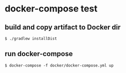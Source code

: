 # docker-compose test

## build and copy artifact to Docker dir

```
$ ./gradlew installDist
```

## run docker-compose

```
$ docker-compose -f docker/docker-compose.yml up
```
